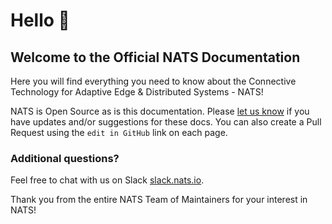 # Hello 👋
## Welcome to the Official NATS Documentation

Here you will find everything you need to know about the Connective Technology for Adaptive Edge & Distributed Systems - NATS!

NATS is Open Source as is this documentation. Please [let us know](mailto:info@nats.io) if you have updates and/or suggestions for these docs. You can also create a Pull Request using the `edit in GitHub` link on each page.

### Additional questions?
Feel free to chat with us on Slack [slack.nats.io](https://slack.nats.io).


Thank you from the entire NATS Team of Maintainers for your interest in NATS!
